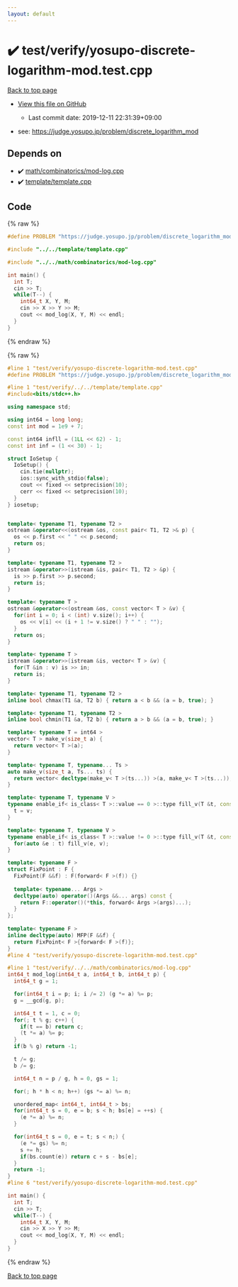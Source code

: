 ```yaml
---
layout: default
---
```


<!-- mathjax config similar to math.stackexchange -->
<script type="text/javascript" async
  src="https://cdnjs.cloudflare.com/ajax/libs/mathjax/2.7.5/MathJax.js?config=TeX-MML-AM_CHTML">
</script>
<script type="text/x-mathjax-config">
  MathJax.Hub.Config({
    TeX: { equationNumbers: { autoNumber: "AMS" }},
    tex2jax: {
      inlineMath: [ ['$','$'] ],
      processEscapes: true
    },
    "HTML-CSS": { matchFontHeight: false },
    displayAlign: "left",
    displayIndent: "2em"
  });
</script>

<script type="text/javascript" src="https://cdnjs.cloudflare.com/ajax/libs/jquery/3.4.1/jquery.min.js"></script>
<script src="https://cdn.jsdelivr.net/npm/jquery-balloon-js@1.1.2/jquery.balloon.min.js" integrity="sha256-ZEYs9VrgAeNuPvs15E39OsyOJaIkXEEt10fzxJ20+2I=" crossorigin="anonymous"></script>
<script type="text/javascript" src="../../../assets/js/copy-button.js"></script>
<link rel="stylesheet" href="../../../assets/css/copy-button.css" />


# :heavy_check_mark: test/verify/yosupo-discrete-logarithm-mod.test.cpp

<a href="../../../index.html">Back to top page</a>

* <a href="{{ site.github.repository_url }}/blob/master/test/verify/yosupo-discrete-logarithm-mod.test.cpp">View this file on GitHub</a>
    - Last commit date: 2019-12-11 22:31:39+09:00


* see: <a href="https://judge.yosupo.jp/problem/discrete_logarithm_mod">https://judge.yosupo.jp/problem/discrete_logarithm_mod</a>


## Depends on

* :heavy_check_mark: <a href="../../../library/math/combinatorics/mod-log.cpp.html">math/combinatorics/mod-log.cpp</a>
* :heavy_check_mark: <a href="../../../library/template/template.cpp.html">template/template.cpp</a>


## Code

<a id="unbundled"></a>
{% raw %}
```cpp
#define PROBLEM "https://judge.yosupo.jp/problem/discrete_logarithm_mod" 

#include "../../template/template.cpp"

#include "../../math/combinatorics/mod-log.cpp"

int main() {
  int T;
  cin >> T;
  while(T--) {
    int64_t X, Y, M;
    cin >> X >> Y >> M;
    cout << mod_log(X, Y, M) << endl;
  }
}

```
{% endraw %}

<a id="bundled"></a>
{% raw %}
```cpp
#line 1 "test/verify/yosupo-discrete-logarithm-mod.test.cpp"
#define PROBLEM "https://judge.yosupo.jp/problem/discrete_logarithm_mod" 

#line 1 "test/verify/../../template/template.cpp"
#include<bits/stdc++.h>

using namespace std;

using int64 = long long;
const int mod = 1e9 + 7;

const int64 infll = (1LL << 62) - 1;
const int inf = (1 << 30) - 1;

struct IoSetup {
  IoSetup() {
    cin.tie(nullptr);
    ios::sync_with_stdio(false);
    cout << fixed << setprecision(10);
    cerr << fixed << setprecision(10);
  }
} iosetup;


template< typename T1, typename T2 >
ostream &operator<<(ostream &os, const pair< T1, T2 >& p) {
  os << p.first << " " << p.second;
  return os;
}

template< typename T1, typename T2 >
istream &operator>>(istream &is, pair< T1, T2 > &p) {
  is >> p.first >> p.second;
  return is;
}

template< typename T >
ostream &operator<<(ostream &os, const vector< T > &v) {
  for(int i = 0; i < (int) v.size(); i++) {
    os << v[i] << (i + 1 != v.size() ? " " : "");
  }
  return os;
}

template< typename T >
istream &operator>>(istream &is, vector< T > &v) {
  for(T &in : v) is >> in;
  return is;
}

template< typename T1, typename T2 >
inline bool chmax(T1 &a, T2 b) { return a < b && (a = b, true); }

template< typename T1, typename T2 >
inline bool chmin(T1 &a, T2 b) { return a > b && (a = b, true); }

template< typename T = int64 >
vector< T > make_v(size_t a) {
  return vector< T >(a);
}

template< typename T, typename... Ts >
auto make_v(size_t a, Ts... ts) {
  return vector< decltype(make_v< T >(ts...)) >(a, make_v< T >(ts...));
}

template< typename T, typename V >
typename enable_if< is_class< T >::value == 0 >::type fill_v(T &t, const V &v) {
  t = v;
}

template< typename T, typename V >
typename enable_if< is_class< T >::value != 0 >::type fill_v(T &t, const V &v) {
  for(auto &e : t) fill_v(e, v);
}

template< typename F >
struct FixPoint : F {
  FixPoint(F &&f) : F(forward< F >(f)) {}
 
  template< typename... Args >
  decltype(auto) operator()(Args &&... args) const {
    return F::operator()(*this, forward< Args >(args)...);
  }
};
 
template< typename F >
inline decltype(auto) MFP(F &&f) {
  return FixPoint< F >{forward< F >(f)};
}
#line 4 "test/verify/yosupo-discrete-logarithm-mod.test.cpp"

#line 1 "test/verify/../../math/combinatorics/mod-log.cpp"
int64_t mod_log(int64_t a, int64_t b, int64_t p) {
  int64_t g = 1;

  for(int64_t i = p; i; i /= 2) (g *= a) %= p;
  g = __gcd(g, p);

  int64_t t = 1, c = 0;
  for(; t % g; c++) {
    if(t == b) return c;
    (t *= a) %= p;
  }
  if(b % g) return -1;

  t /= g;
  b /= g;

  int64_t n = p / g, h = 0, gs = 1;

  for(; h * h < n; h++) (gs *= a) %= n;

  unordered_map< int64_t, int64_t > bs;
  for(int64_t s = 0, e = b; s < h; bs[e] = ++s) {
    (e *= a) %= n;
  }

  for(int64_t s = 0, e = t; s < n;) {
    (e *= gs) %= n;
    s += h;
    if(bs.count(e)) return c + s - bs[e];
  }
  return -1;
}
#line 6 "test/verify/yosupo-discrete-logarithm-mod.test.cpp"

int main() {
  int T;
  cin >> T;
  while(T--) {
    int64_t X, Y, M;
    cin >> X >> Y >> M;
    cout << mod_log(X, Y, M) << endl;
  }
}

```
{% endraw %}

<a href="../../../index.html">Back to top page</a>

